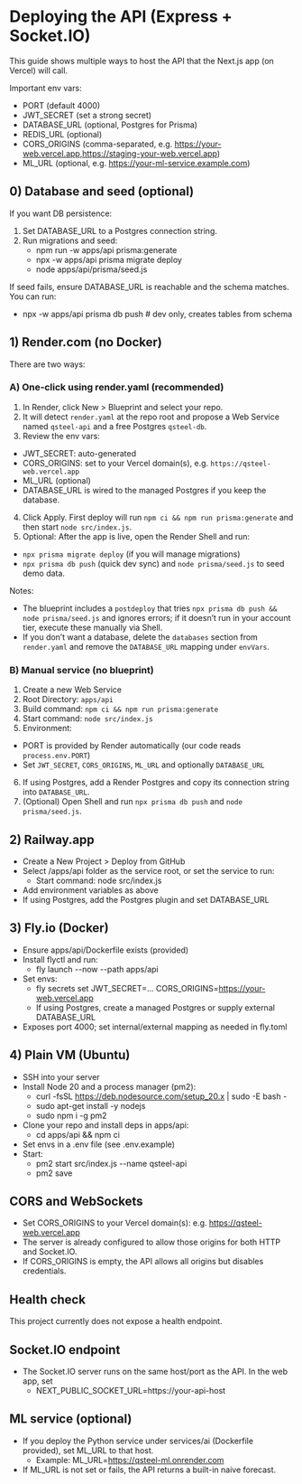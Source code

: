# Deploying the API (Express + Socket.IO)

This guide shows multiple ways to host the API that the Next.js app (on Vercel) will call.

Important env vars:
- PORT (default 4000)
- JWT_SECRET (set a strong secret)
- DATABASE_URL (optional, Postgres for Prisma)
- REDIS_URL (optional)
- CORS_ORIGINS (comma-separated, e.g. https://your-web.vercel.app,https://staging-your-web.vercel.app)
- ML_URL (optional, e.g. https://your-ml-service.example.com)

## 0) Database and seed (optional)
If you want DB persistence:
1. Set DATABASE_URL to a Postgres connection string.
2. Run migrations and seed:
   - npm run -w apps/api prisma:generate
   - npx -w apps/api prisma migrate deploy
   - node apps/api/prisma/seed.js

If seed fails, ensure DATABASE_URL is reachable and the schema matches. You can run:
- npx -w apps/api prisma db push   # dev only, creates tables from schema

## 1) Render.com (no Docker)
There are two ways:

### A) One‑click using render.yaml (recommended)
1. In Render, click New > Blueprint and select your repo.
2. It will detect `render.yaml` at the repo root and propose a Web Service named `qsteel-api` and a free Postgres `qsteel-db`.
3. Review the env vars:
  - JWT_SECRET: auto-generated
  - CORS_ORIGINS: set to your Vercel domain(s), e.g. `https://qsteel-web.vercel.app`
  - ML_URL (optional)
  - DATABASE_URL is wired to the managed Postgres if you keep the database.
4. Click Apply. First deploy will run `npm ci && npm run prisma:generate` and then start `node src/index.js`.
5. Optional: After the app is live, open the Render Shell and run:
  - `npx prisma migrate deploy` (if you will manage migrations)
  - `npx prisma db push` (quick dev sync) and `node prisma/seed.js` to seed demo data.

Notes:
- The blueprint includes a `postdeploy` that tries `npx prisma db push && node prisma/seed.js` and ignores errors; if it doesn’t run in your account tier, execute these manually via Shell.
- If you don’t want a database, delete the `databases` section from `render.yaml` and remove the `DATABASE_URL` mapping under `envVars`.

### B) Manual service (no blueprint)
1. Create a new Web Service
2. Root Directory: `apps/api`
3. Build command: `npm ci && npm run prisma:generate`
4. Start command: `node src/index.js`
5. Environment:
  - PORT is provided by Render automatically (our code reads `process.env.PORT`)
  - Set `JWT_SECRET`, `CORS_ORIGINS`, `ML_URL` and optionally `DATABASE_URL`
6. If using Postgres, add a Render Postgres and copy its connection string into `DATABASE_URL`.
7. (Optional) Open Shell and run `npx prisma db push` and `node prisma/seed.js`.

## 2) Railway.app
- Create a New Project > Deploy from GitHub
- Select /apps/api folder as the service root, or set the service to run:
  - Start command: node src/index.js
- Add environment variables as above
- If using Postgres, add the Postgres plugin and set DATABASE_URL

## 3) Fly.io (Docker)
- Ensure apps/api/Dockerfile exists (provided)
- Install flyctl and run:
  - fly launch --now --path apps/api
- Set envs:
  - fly secrets set JWT_SECRET=... CORS_ORIGINS=https://your-web.vercel.app
  - If using Postgres, create a managed Postgres or supply external DATABASE_URL
- Exposes port 4000; set internal/external mapping as needed in fly.toml

## 4) Plain VM (Ubuntu)
- SSH into your server
- Install Node 20 and a process manager (pm2):
  - curl -fsSL https://deb.nodesource.com/setup_20.x | sudo -E bash -
  - sudo apt-get install -y nodejs
  - sudo npm i -g pm2
- Clone your repo and install deps in apps/api:
  - cd apps/api && npm ci
- Set envs in a .env file (see .env.example)
- Start:
  - pm2 start src/index.js --name qsteel-api
  - pm2 save

## CORS and WebSockets
- Set CORS_ORIGINS to your Vercel domain(s): e.g. https://qsteel-web.vercel.app
- The server is already configured to allow those origins for both HTTP and Socket.IO.
- If CORS_ORIGINS is empty, the API allows all origins but disables credentials.

## Health check
This project currently does not expose a health endpoint.

## Socket.IO endpoint
- The Socket.IO server runs on the same host/port as the API. In the web app, set
  - NEXT_PUBLIC_SOCKET_URL=https://your-api-host

## ML service (optional)
- If you deploy the Python service under services/ai (Dockerfile provided), set ML_URL to that host.
  - Example: ML_URL=https://qsteel-ml.onrender.com
- If ML_URL is not set or fails, the API returns a built-in naive forecast.
